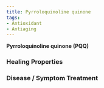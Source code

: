 ```yaml
---
title: Pyrroloquinoline quinone
tags:
- Antioxidant
- Antiaging
---
```

**Pyrroloquinoline quinone (PQQ)**

### Healing Properties

### Disease / Symptom Treatment
